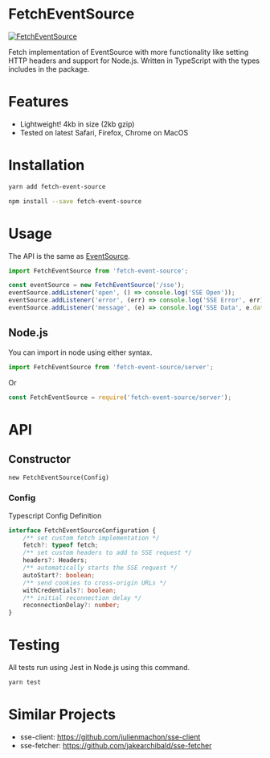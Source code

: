 # FetchEventSource

[![FetchEventSource](https://circleci.com/gh/skyllo/fetch-event-source.svg?style=svg)](https://circleci.com/gh/skyllo/fetch-event-source)

Fetch implementation of EventSource with more functionality like setting HTTP headers and support for Node.js. Written in TypeScript with the types includes in the package.

# Features
* Lightweight! 4kb in size (2kb gzip)
* Tested on latest Safari, Firefox, Chrome on MacOS

# Installation
```bash
yarn add fetch-event-source
```

```bash
npm install --save fetch-event-source
```

# Usage
The API is the same as [EventSource](https://developer.mozilla.org/en-US/docs/Web/API/EventSource).

```javascript
import FetchEventSource from 'fetch-event-source';

const eventSource = new FetchEventSource('/sse');
eventSource.addListener('open', () => console.log('SSE Open'));
eventSource.addListener('error', (err) => console.log('SSE Error', err));
eventSource.addListener('message', (e) => console.log('SSE Data', e.data));
```

## Node.js

You can import in node using either syntax.
```javascript
import FetchEventSource from 'fetch-event-source/server';
```
Or
```javascript
const FetchEventSource = require('fetch-event-source/server');
```

# API
## Constructor
`new FetchEventSource(Config)`

### Config
Typescript Config Definition

```typescript
interface FetchEventSourceConfiguration {
    /** set custom fetch implementation */
    fetch?: typeof fetch;
    /** set custom headers to add to SSE request */
    headers?: Headers;
    /** automatically starts the SSE request */
    autoStart?: boolean;
    /** send cookies to cross-origin URLs */
    withCredentials?: boolean;
    /** initial reconnection delay */
    reconnectionDelay?: number;
}
```

# Testing
All tests run using Jest in Node.js using this command.

```javascript
yarn test
```

# Similar Projects
* sse-client: https://github.com/julienmachon/sse-client
* sse-fetcher: https://github.com/jakearchibald/sse-fetcher

